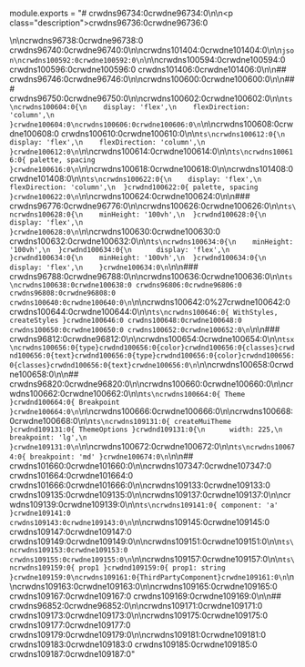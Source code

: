 module.exports = "# crwdns96734:0crwdne96734:0\n\n<p class=\"description\">crwdns96736:0crwdne96736:0</p>\n\ncrwdns96738:0crwdne96738:0 crwdns96740:0crwdne96740:0\n\ncrwdns101404:0crwdne101404:0\n\n```json\ncrwdns100592:0crwdne100592:0\n```\n\ncrwdns100594:0crwdne100594:0 crwdns100596:0crwdne100596:0 crwdns101406:0crwdne101406:0\n\n## crwdns96746:0crwdne96746:0\n\ncrwdns100600:0crwdne100600:0\n\n### crwdns96750:0crwdne96750:0\n\ncrwdns100602:0crwdne100602:0\n\n```ts\ncrwdns100604:0{\n    display: 'flex',\n    flexDirection: 'column',\n  }crwdne100604:0\ncrwdns100606:0crwdne100606:0\n```\n\ncrwdns100608:0crwdne100608:0 crwdns100610:0crwdne100610:0\n\n```ts\ncrwdns100612:0{\n    display: 'flex',\n    flexDirection: 'column',\n  }crwdne100612:0\n```\n\ncrwdns100614:0crwdne100614:0\n\n```ts\ncrwdns100616:0{ palette, spacing }crwdne100616:0\n```\n\ncrwdns100618:0crwdne100618:0\n\ncrwdns101408:0crwdne101408:0\n\n```ts\ncrwdns100622:0{\n    display: 'flex',\n    flexDirection: 'column',\n  }crwdnd100622:0{ palette, spacing }crwdne100622:0\n```\n\ncrwdns100624:0crwdne100624:0\n\n### crwdns96776:0crwdne96776:0\n\ncrwdns100626:0crwdne100626:0\n\n```ts\ncrwdns100628:0{\n    minHeight: '100vh',\n  }crwdnd100628:0{\n      display: 'flex',\n    }crwdne100628:0\n```\n\ncrwdns100630:0crwdne100630:0 crwdns100632:0crwdne100632:0\n\n```ts\ncrwdns100634:0{\n    minHeight: '100vh',\n  }crwdnd100634:0{\n      display: 'flex',\n    }crwdnd100634:0{\n    minHeight: '100vh',\n  }crwdnd100634:0{\n      display: 'flex',\n    }crwdne100634:0\n```\n\n### crwdns96788:0crwdne96788:0\n\ncrwdns100636:0crwdne100636:0\n\n```ts\ncrwdns100638:0crwdne100638:0 crwdns96806:0crwdne96806:0 crwdns96808:0crwdne96808:0 crwdns100640:0crwdne100640:0\n```\n\ncrwdns100642:0%27crwdne100642:0 crwdns100644:0crwdne100644:0\n\n```ts\ncrwdns100646:0{ WithStyles, createStyles }crwdne100646:0 crwdns100648:0crwdne100648:0 crwdns100650:0crwdne100650:0 crwdns100652:0crwdne100652:0\n```\n\n### crwdns96812:0crwdne96812:0\n\ncrwdns100654:0crwdne100654:0\n\n```tsx\ncrwdns100656:0{type}crwdnd100656:0{color}crwdnd100656:0{classes}crwdnd100656:0{text}crwdnd100656:0{type}crwdnd100656:0{color}crwdnd100656:0{classes}crwdnd100656:0{text}crwdne100656:0\n```\n\ncrwdns100658:0crwdne100658:0\n\n## crwdns96820:0crwdne96820:0\n\ncrwdns100660:0crwdne100660:0\n\ncrwdns100662:0crwdne100662:0\n\n```ts\ncrwdns100664:0{ Theme }crwdnd100664:0{ Breakpoint }crwdne100664:0\n```\n\ncrwdns100666:0crwdne100666:0\n\ncrwdns100668:0crwdne100668:0\n\n```ts\ncrwdns109131:0{ createMuiTheme }crwdnd109131:0{ ThemeOptions }crwdnd109131:0{\n      width: 225,\n      breakpoint: 'lg',\n    }crwdne109131:0\n```\n\ncrwdns100672:0crwdne100672:0\n\n```ts\ncrwdns100674:0{ breakpoint: 'md' }crwdne100674:0\n```\n\n## crwdns101660:0crwdne101660:0\n\ncrwdns107347:0crwdne107347:0 crwdns101664:0crwdne101664:0 crwdns101666:0crwdne101666:0\n\ncrwdns109133:0crwdne109133:0 crwdns109135:0crwdne109135:0\n\ncrwdns109137:0crwdne109137:0\n\ncrwdns109139:0crwdne109139:0\n\n```ts\ncrwdns109141:0{ component: 'a' }crwdne109141:0 crwdns109143:0crwdne109143:0\n```\n\ncrwdns109145:0crwdne109145:0 crwdns109147:0crwdne109147:0 crwdns109149:0crwdne109149:0\n\ncrwdns109151:0crwdne109151:0\n\n```ts\ncrwdns109153:0crwdne109153:0 crwdns109155:0crwdne109155:0\n```\n\ncrwdns109157:0crwdne109157:0\n\n```ts\ncrwdns109159:0{ prop1 }crwdnd109159:0{ prop1: string }crwdne109159:0\ncrwdns109161:0{ThirdPartyComponent}crwdne109161:0\n```\n\ncrwdns109163:0crwdne109163:0\n\ncrwdns109165:0crwdne109165:0 crwdns109167:0crwdne109167:0 crwdns109169:0crwdne109169:0\n\n## crwdns96852:0crwdne96852:0\n\ncrwdns109171:0crwdne109171:0 crwdns109173:0crwdne109173:0\n\ncrwdns109175:0crwdne109175:0 crwdns109177:0crwdne109177:0 crwdns109179:0crwdne109179:0\n\ncrwdns109181:0crwdne109181:0 crwdns109183:0crwdne109183:0 crwdns109185:0crwdne109185:0 crwdns109187:0crwdne109187:0"